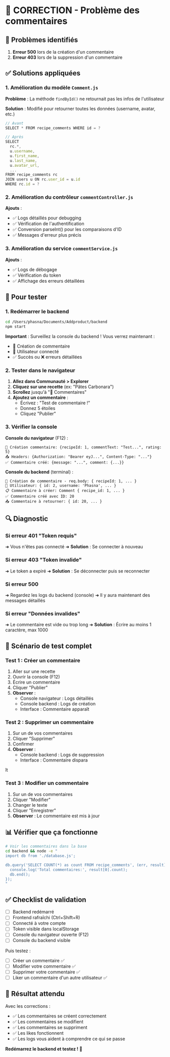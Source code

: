 # 🔧 CORRECTION - Problème des commentaires

## 🐛 Problèmes identifiés

1. **Erreur 500** lors de la création d'un commentaire
2. **Erreur 403** lors de la suppression d'un commentaire

## ✅ Solutions appliquées

### 1. Amélioration du modèle `Comment.js`

**Problème** : La méthode `findById()` ne retournait pas les infos de l'utilisateur

**Solution** : Modifié pour retourner toutes les données (username, avatar, etc.)

```javascript
// Avant
SELECT * FROM recipe_comments WHERE id = ?

// Après
SELECT
  rc.*,
  u.username,
  u.first_name,
  u.last_name,
  u.avatar_url,
  ...
FROM recipe_comments rc
JOIN users u ON rc.user_id = u.id
WHERE rc.id = ?
```

### 2. Amélioration du contrôleur `commentController.js`

**Ajouts** :

- ✅ Logs détaillés pour debugging
- ✅ Vérification de l'authentification
- ✅ Conversion parseInt() pour les comparaisons d'ID
- ✅ Messages d'erreur plus précis

### 3. Amélioration du service `commentService.js`

**Ajouts** :

- ✅ Logs de débogage
- ✅ Vérification du token
- ✅ Affichage des erreurs détaillées

## 🧪 Pour tester

### 1. Redémarrer le backend

```bash
cd /Users/phasna/Documents/Addproduct/backend
npm start
```

**Important** : Surveillez la console du backend ! Vous verrez maintenant :

- 📝 Création de commentaire
- 👤 Utilisateur connecté
- ✅ Succès ou ❌ erreurs détaillées

### 2. Tester dans le navigateur

1. **Allez dans Communauté > Explorer**
2. **Cliquez sur une recette** (ex: "Pâtes Carbonara")
3. **Scrollez** jusqu'à "💬 Commentaires"
4. **Ajoutez un commentaire** :
   - Écrivez : "Test de commentaire !"
   - Donnez 5 étoiles
   - Cliquez "Publier"

### 3. Vérifier la console

**Console du navigateur** (F12) :

```
📝 Création commentaire: {recipeId: 1, commentText: "Test...", rating: 5}
📤 Headers: {Authorization: "Bearer eyJ...", Content-Type: "..."}
✅ Commentaire créé: {message: "...", comment: {...}}
```

**Console du backend** (terminal) :

```
📝 Création de commentaire - req.body: { recipeId: 1, ... }
👤 Utilisateur: { id: 2, username: 'Phasna', ... }
📋 Commentaire à créer: Comment { recipe_id: 1, ... }
✅ Commentaire créé avec ID: 20
📤 Commentaire à retourner: { id: 20, ... }
```

## 🔍 Diagnostic

### Si erreur 401 "Token requis"

➜ Vous n'êtes pas connecté
➜ **Solution** : Se connecter à nouveau

### Si erreur 403 "Token invalide"

➜ Le token a expiré
➜ **Solution** : Se déconnecter puis se reconnecter

### Si erreur 500

➜ Regardez les logs du backend (console)
➜ Il y aura maintenant des messages détaillés

### Si erreur "Données invalides"

➜ Le commentaire est vide ou trop long
➜ **Solution** : Écrire au moins 1 caractère, max 1000

## 🎯 Scénario de test complet

### Test 1 : Créer un commentaire

1. Aller sur une recette
2. Ouvrir la console (F12)
3. Écrire un commentaire
4. Cliquer "Publier"
5. **Observer** :
   - Console navigateur : Logs détaillés
   - Console backend : Logs de création
   - Interface : Commentaire apparaît

### Test 2 : Supprimer un commentaire

1. Sur un de vos commentaires
2. Cliquer "Supprimer"
3. Confirmer
4. **Observer** :
   - Console backend : Logs de suppression
   - Interface : Commentaire dispara

ît

### Test 3 : Modifier un commentaire

1. Sur un de vos commentaires
2. Cliquer "Modifier"
3. Changer le texte
4. Cliquer "Enregistrer"
5. **Observer** : Le commentaire est mis à jour

## 📊 Vérifier que ça fonctionne

```bash
# Voir les commentaires dans la base
cd backend && node -e "
import db from './database.js';

db.query('SELECT COUNT(*) as count FROM recipe_comments', (err, result) => {
  console.log('Total commentaires:', result[0].count);
  db.end();
});
"
```

## ✅ Checklist de validation

- [ ] Backend redémarré
- [ ] Frontend rafraîchi (Ctrl+Shift+R)
- [ ] Connecté à votre compte
- [ ] Token visible dans localStorage
- [ ] Console du navigateur ouverte (F12)
- [ ] Console du backend visible

Puis testez :

- [ ] Créer un commentaire ✅
- [ ] Modifier votre commentaire ✅
- [ ] Supprimer votre commentaire ✅
- [ ] Liker un commentaire d'un autre utilisateur ✅

## 🎉 Résultat attendu

Avec les corrections :

- ✅ Les commentaires se créent correctement
- ✅ Les commentaires se modifient
- ✅ Les commentaires se suppriment
- ✅ Les likes fonctionnent
- ✅ Les logs vous aident à comprendre ce qui se passe

**Redémarrez le backend et testez ! 🚀**

